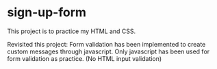 # sign-up-form

This project is to practice my HTML and CSS.

Revisited this project:
Form validation has been implemented to create custom messages through javascript. Only javascript has been used for form validation as practice. (No HTML input validation)
